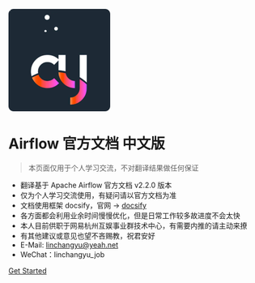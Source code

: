 ![logo](._coverpage_images/cy_logo.png)
# Airflow 官方文档 中文版

> 本页面仅用于个人学习交流，不对翻译结果做任何保证

* 翻译基于 Apache Airflow 官方文档 v2.2.0 版本
* 仅为个人学习交流使用，有疑问请以官方文档为准
* 文档使用框架 docsify，官网 -> [docsify](https://docsify.js.org/#/) 
* 各方面都会利用业余时间慢慢优化，但是日常工作较多故进度不会太快
* 本人目前供职于网易杭州互娱事业群技术中心，有需要内推的请主动来撩
* 有其他建议或意见也望不吝赐教，祝君安好
* E-Mail: linchangyu@yeah.net
* WeChat：linchangyu_job

[Get Started](#Apache_Airflow_Doc)